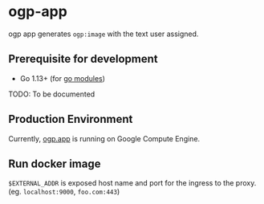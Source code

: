 # ogp-app

ogp app generates `ogp:image` with the text user assigned.

## Prerequisite for development

* Go 1.13+ (for [go modules](https://github.com/golang/go/wiki/Modules))

TODO: To be documented

## Production Environment

Currently, [ogp.app](https://ogp.app) is running on Google Compute Engine.

## Run docker image

`$EXTERNAL_ADDR` is exposed host name and port for the ingress to the proxy. (eg. `localhost:9000`, `foo.com:443`)